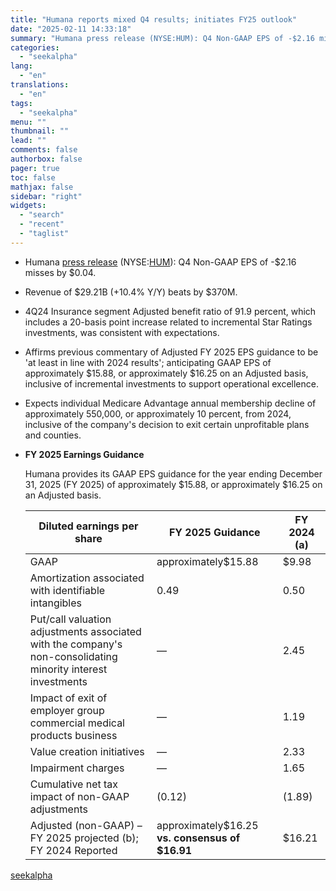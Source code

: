 ```yaml
---
title: "Humana reports mixed Q4 results; initiates FY25 outlook"
date: "2025-02-11 14:33:18"
summary: "Humana press release (NYSE:HUM): Q4 Non-GAAP EPS of -$2.16 misses by $0.04. Revenue of $29.21B (+10.4% Y/Y) beats by $370M. 4Q24 Insurance segment Adjusted benefit ratio of 91.9 percent, which includes a 20-basis point increase related to incremental Star Ratings investments, was consistent with expectations. Affirms previous commentary of Adjusted..."
categories:
  - "seekalpha"
lang:
  - "en"
translations:
  - "en"
tags:
  - "seekalpha"
menu: ""
thumbnail: ""
lead: ""
comments: false
authorbox: false
pager: true
toc: false
mathjax: false
sidebar: "right"
widgets:
  - "search"
  - "recent"
  - "taglist"
---
```


* Humana [press release](https://seekingalpha.com/pr/19997666-humana-reports-fourth-quarter-2024-financial-results-provides-full-year-2025-financial) (NYSE:[HUM](https://seekingalpha.com/symbol/HUM "Humana Inc.")): Q4 Non-GAAP EPS of -$2.16  misses by $0.04.
* Revenue of $29.21B (+10.4% Y/Y)  beats by $370M.
* 4Q24 Insurance segment Adjusted benefit ratio of 91.9 percent, which includes a 20-basis point increase related to incremental Star Ratings investments, was consistent with expectations.
* Affirms previous commentary of Adjusted FY 2025 EPS guidance to be 'at least in line with 2024 results'; anticipating GAAP EPS of approximately $15.88, or approximately $16.25 on an Adjusted basis, inclusive of incremental investments to support operational excellence.
* Expects individual Medicare Advantage annual membership decline of approximately 550,000, or approximately 10 percent, from 2024, inclusive of the company's decision to exit certain unprofitable plans and counties.
* **FY 2025 Earnings Guidance**
  
  Humana provides its GAAP EPS guidance for the year ending December 31, 2025 (FY 2025) of approximately $15.88, or approximately $16.25 on an Adjusted basis.
  
  | Diluted earnings per share | FY 2025  Guidance | FY 2024 (a) |
  | --- | --- | --- |
  | GAAP | approximately$15.88 | $9.98 |
  | Amortization associated with identifiable intangibles | 0.49 | 0.50 |
  | Put/call valuation adjustments associated with the company's non-consolidating minority interest investments | — | 2.45 |
  | Impact of exit of employer group commercial medical products business | — | 1.19 |
  | Value creation initiatives | — | 2.33 |
  | Impairment charges | — | 1.65 |
  | Cumulative net tax impact of non-GAAP adjustments | (0.12) | (1.89) |
  | Adjusted (non-GAAP) – FY 2025 projected (b); FY 2024 Reported | approximately$16.25 **vs. consensus of $16.91** | $16.21 |

[seekalpha](https://seekingalpha.com/news/4406005-humana-reports-mixed-q4-results-initiates-fy25-outlook)
